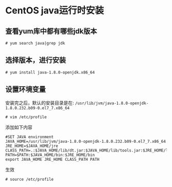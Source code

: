 # CentOS java运行时安装

## 查看yum库中都有哪些jdk版本

```text
# yum search java|grep jdk
```

## 选择版本，进行安装

```text
# yum install java-1.8.0-openjdk.x86_64
```

## 设置环境变量

安装完之后，默认的安装目录是在: `/usr/lib/jvm/java-1.8.0-openjdk-1.8.0.232.b09-0.el7_7.x86_64`

```text
# vim /etc/profile
```

添加如下内容

```text
#SET JAVA environment
JAVA_HOME=/usr/lib/jvm/java-1.8.0-openjdk-1.8.0.232.b09-0.el7_7.x86_64
JRE_HOME=$JAVA_HOME/jre
CLASS_PATH=.:$JAVA_HOME/lib/dt.jar:$JAVA_HOME/lib/tools.jar:$JRE_HOME/lib
PATH=$PATH:$JAVA_HOME/bin:$JRE_HOME/bin
export JAVA_HOME JRE_HOME CLASS_PATH PATH
```

生效

```text
# source /etc/profile
```

